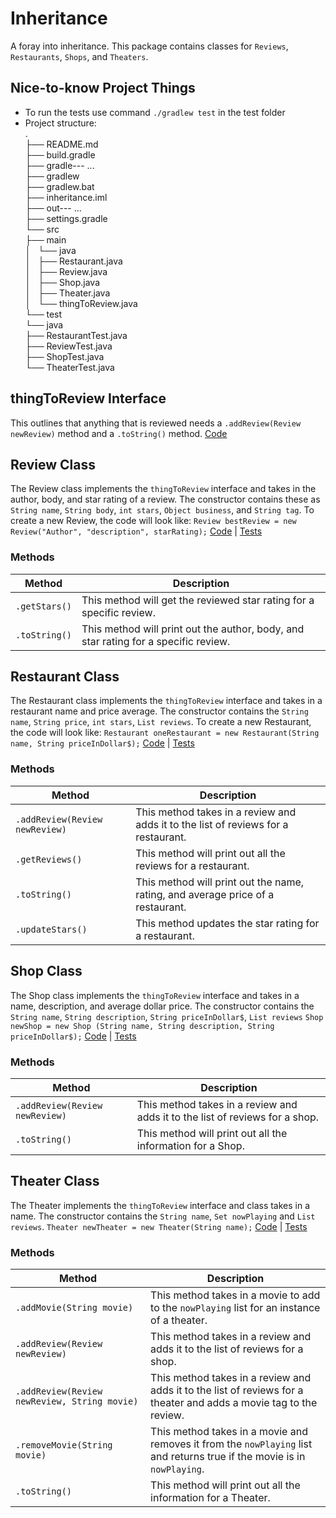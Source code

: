 # Inheritance
A foray into inheritance. This package contains classes for `Reviews`, `Restaurants`, `Shops`, and `Theaters`.

## Nice-to-know Project Things
- To run the tests use command `./gradlew test` in the test folder
- Project structure:  
.  
├── README.md  
├── build.gradle  
├── gradle---  ...  
├── gradlew  
├── gradlew.bat  
├── inheritance.iml  
├── out---  ...  
├── settings.gradle  
└── src  
    ├── main  
    │   └── java  
    │       ├── Restaurant.java  
    │       ├── Review.java  
    │       ├── Shop.java  
    │       ├── Theater.java  
    │       └── thingToReview.java  
    └── test  
        └── java  
            ├── RestaurantTest.java  
            ├── ReviewTest.java  
            ├── ShopTest.java  
            └── TheaterTest.java  
            


## <a name="thingToReview"></a>thingToReview Interface
This outlines that anything that is reviewed needs a `.addReview(Review newReview)` method and a `.toString()` method.
[Code](./src/main/java/thingToReview.java)

## <a name="Review"></a>Review Class
The Review class implements the `thingToReview` interface and takes in the author, body, and star rating of a review. The constructor contains these as `String name`, `String body`, `int stars`, `Object business`, and `String tag`.
To create a new Review, the code will look like:
`Review bestReview = new Review("Author", "description", starRating);`
[Code](./src/main/java/Review.java) | [Tests](./src/test/java/ReviewTest.java)


### Methods
Method |Description
----| ----
`.getStars()` | This method will get the reviewed star rating for a specific review.
`.toString()` | This method will print out the author, body, and star rating for a specific review.


## <a name="Restaurant"></a>Restaurant Class
The Restaurant class implements the `thingToReview` interface and takes in a restaurant name and price average. The constructor contains the `String name`, `String price`, `int stars`, `List reviews`.
To create a new Restaurant, the code will look like:
`Restaurant oneRestaurant = new Restaurant(String name, String priceInDollar$);`
[Code](./src/main/java/Restaurant.java) | [Tests](./src/test/java/RestaurantTest.java)


### Methods
Method |Description
----| ----
`.addReview(Review newReview)` | This method takes in a review and adds it to the list of reviews for a restaurant.
`.getReviews()` | This method will print out all the reviews for a restaurant.
`.toString()` | This method will print out the name, rating, and average price of a restaurant.
`.updateStars()` | This method updates the star rating for a restaurant.


## <a name="Shop"></a>Shop Class
The Shop class implements the `thingToReview` interface and takes in a name, description, and average dollar price. The constructor contains the `String name`, `String description`, `String priceInDollar$`, `List reviews`
`Shop newShop = new Shop (String name, String description, String priceInDollar$);`
[Code](./src/main/java/Shop.java)  | [Tests](./src/test/java/ShopTest.java)

### Methods
Method |Description
----| ----
`.addReview(Review newReview)` |  This method takes in a review and adds it to the list of reviews for a shop.
`.toString()` | This method will print out all the information for a Shop.


## <a name="Theater"></a>Theater Class
The Theater implements the `thingToReview` interface and class takes in a name. The constructor contains the `String name`, `Set nowPlaying` and `List reviews`.
`Theater newTheater = new Theater(String name);`
[Code](./src/main/java/Theater.java)  | [Tests](./src/test/java/TheaterTest.java)

### Methods
Method |Description
----| ----
`.addMovie(String movie)` | This method takes in a movie to add to the `nowPlaying` list for an instance of a theater.
`.addReview(Review newReview)` | This method takes in a review and adds it to the list of reviews for a shop.
`.addReview(Review newReview, String movie)` | This method takes in a review and adds it to the list of reviews for a theater and adds a movie tag to the review.
`.removeMovie(String movie)` | This method takes in a movie and removes it from the `nowPlaying` list and returns true if the movie is in `nowPlaying`.
`.toString()` | This method will print out all the information for a Theater.
